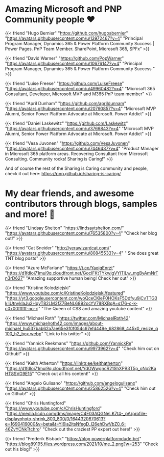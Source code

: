 
# Amazing Microsoft and PNP Community people :heart:

{{< friend "Hugo Bernier" "https://github.com/hugoabernier" "https://avatars.githubusercontent.com/u/13972467?v=4" "Principal Program Manager, Dynamics 365 & Power Platform Community Success | Power Pages. PnP Team Member. SharePoint, Microsoft 365, SPFx" >}}

{{< friend "David Warner" "https://github.com/PopWarner" "https://avatars.githubusercontent.com/u/10676147?v=4" "Principal Program Manager, Dynamics 365 & Power Platform Community Success " >}}

{{< friend "Luise Freese" "https://github.com/LuiseFreese" "https://avatars.githubusercontent.com/u/49960482?v=4" "Microsoft 365 Consultant, Developer, Microsoft MVP and M365 PnP team member" >}}

{{< friend "April Dunham" "https://github.com/aprildunnam" "https://avatars.githubusercontent.com/u/20760857?v=4" "Microsoft MVP Alumni, Senior Power Platform Advocate at Microsoft. Power Addict" >}}

{{< friend "Daniel Laskewitz" "https://github.com/Laskewitz" "https://avatars.githubusercontent.com/u/3766843?v=4" "Microsoft MVP Alumni, Senior Power Platform Advocate at Microsoft. Power Addict" >}}

{{< friend "Vesa Juvonen" "https://github.com/VesaJuvonen" "https://avatars.githubusercontent.com/u/7446437?v=4" "Product Manager in Microsoft 365 platform areas. Recovering Consultant from Microsoft Consulting. Community rocks! Sharing is Caring!" >}}

And of course the rest of the Sharing is Caring community and people, check it out here: https://pnp.github.io/sharing-is-caring/

# My dear friends, and awesome contributors through blogs, samples and more! :pray:

{{< friend "Lindsay Shelton" "https://lindsaytshelton.com/" "https://avatars.githubusercontent.com/u/76535800?v=4" "Check her blog out!" >}}

{{< friend "Cat Sneider" "http://yerawizardcat.com/" "https://avatars.githubusercontent.com/u/80845533?v=4" " She does great TNT blog posts" >}}

{{< friend "Azure McFarlane" "https://t.co/YaojqEnrzt" "https://d1fdloi71mui9q.cloudfront.net/GocIFKtTYkwjgVYlTlLw_mgByAmNrTn3rD627" "Amazing supportive human being! Check her out" >}}

{{< friend "Kristine Kolodziejski" "https://www.youtube.com/c/KristineKolodziejski/featured" "https://yt3.googleusercontent.com/woQceCKleF0HOKsF5Ddfyu9jCvTTG3kIiUtnyklaJu2HqvT82LM3fZ7BeNL6892ocYV78RXBgA=s176-c-k-c0x00ffffff-no-rj" "The Queen of CSS and amazing youtube content" >}}

{{< friend "Michael Roth" "https://twitter.com/MichaelRoth42" "https://www.michaelroth42.com/images/about-michael_hu537bab62a7ae65e3f0f054c97efd449e_682868_445x0_resize_q100_h2_box.webp" "Link to his twitter" >}}

{{< friend "Yannick Reekmans" "https://github.com/YannickRe" "https://avatars.githubusercontent.com/u/9973962?v=4" "Check him out on Github!" >}}

{{< friend "Keith Atherton" "https://linktr.ee/keithatherton" "https://d1fdloi71mui9q.cloudfront.net/YdOWwgncR21ShXPB3T5p_oNo2KaHT8SVG9E15" "Check out all his content!" >}} 

{{< friend "Angelo Gulisano" "https://github.com/angelogulisano" "https://avatars.githubusercontent.com/u/25862526?v=4" "Check him out on Github!" >}}

{{< friend "Chris Huntingford" "https://www.youtube.com/c/ChrisHuntingford" "https://media.licdn.com/dms/image/C4E03AQGNeLK7t4-_pA/profile-displayphoto-shrink_800_800/0/1644320870613?e=1690416000&v=beta&t=Yl6ia2ltsNfegD_l26ehDwVbZ0_6-46ZvYCNkTtchro" "Check out the craziest PP expert out here!" >}} 

{{< friend "Frederik Bisback" "https://blog.powerplatformdude.be/" "https://blog89195.files.wordpress.com/2021/10/me_2.png?w=253" "Check out his blog!" >}}